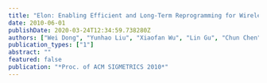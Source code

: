 ```yaml
---
title: "Elon: Enabling Efficient and Long-Term Reprogramming for Wireless Sensor Networks"
date: 2010-06-01
publishDate: 2020-03-24T12:34:59.738280Z
authors: ["Wei Dong", "Yunhao Liu", "Xiaofan Wu", "Lin Gu", "Chun Chen"]
publication_types: ["1"]
abstract: ""
featured: false
publication: "*Proc. of ACM SIGMETRICS 2010*"
---
```


